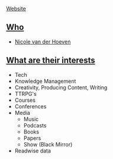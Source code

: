 [Website](../Type/Website.md)

## [Who](../../../MyDendronExistence/Questions/list/Who.md)
* [Nicole van der Hoeven](https://nicolevanderhoeven.com/)

## [What are their interests](../../../MyDendronExistence/Questions/list/What%20are%20their%20interests.md)

* Tech
* Knowledge Management
* Creativity, Producing Content, Writing
* TTRPG's
* Courses
* Conferences
* Media
	* Music
	* Podcasts
	* Books
	* Papers
	* Show (Black Mirror)
* Readwise data
